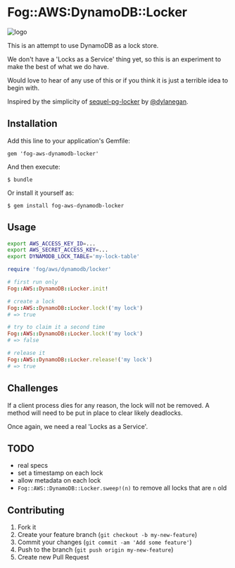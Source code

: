 # Fog::AWS:DynamoDB::Locker

![logo](https://raw.github.com/gorsuch/fog-aws-dynamodb-locker/master/logo.jpg)

This is an attempt to use DynamoDB as a lock store.

We don't have a 'Locks as a Service' thing yet, so this is an experiment to make the best of what we do have.

Would love to hear of any use of this or if you think it is just a terrible idea to begin with.

Inspired by the simplicity of [sequel-pg-locker](https://github.com/dylanegan/sequel-pg-locker) by [@dylanegan](https://github.com/dylanegan).

## Installation

Add this line to your application's Gemfile:

    gem 'fog-aws-dynamodb-locker'

And then execute:

    $ bundle

Or install it yourself as:

    $ gem install fog-aws-dynamodb-locker

## Usage

```bash
export AWS_ACCESS_KEY_ID=...
export AWS_SECRET_ACCESS_KEY=...
export DYNAMODB_LOCK_TABLE='my-lock-table'
```

```ruby
require 'fog/aws/dynamodb/locker'

# first run only
Fog::AWS::DynamoDB::Locker.init!

# create a lock
Fog::AWS::DynamoDB::Locker.lock!('my lock')
# => true

# try to claim it a second time
Fog::AWS::DynamoDB::Locker.lock!('my lock')
# => false

# release it
Fog::AWS::DynamoDB::Locker.release!('my lock')
# => true
```

## Challenges

If a client process dies for any reason, the lock will not be removed.  A method will need to be put in place to clear likely deadlocks.

Once again, we need a real 'Locks as a Service'.

## TODO

* real specs
* set a timestamp on each lock
* allow metadata on each lock
* `Fog::AWS::DynamoDB::Locker.sweep!(n)` to remove all locks that are `n` old

## Contributing

1. Fork it
2. Create your feature branch (`git checkout -b my-new-feature`)
3. Commit your changes (`git commit -am 'Add some feature'`)
4. Push to the branch (`git push origin my-new-feature`)
5. Create new Pull Request
